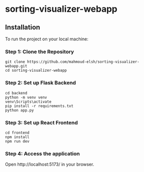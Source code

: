 # sorting-visualizer-webapp

## Installation
To run the project on your local machine:
### Step 1: Clone the Repository
```
git clone https://github.com/mahmoud-elsh/sorting-visualizer-webapp.git
cd sorting-visualizer-webapp
```
### Step 2: Set up Flask Backend
```
cd backend
python -m venv venv
venv\Scripts\activate
pip install -r requirements.txt
python app.py
```
### Step 3: Set up React Frontend
```
cd frontend
npm install
npm run dev
```
### Step 4: Access the application
Open http://localhost:5173/ in your browser.
